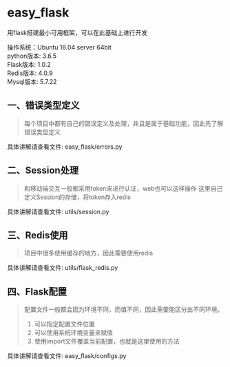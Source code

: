 # easy_flask
用flask搭建最小可用框架，可以在此基础上进行开发

操作系统：Ubuntu 16.04 server 64bit  
python版本: 3.6.5  
Flask版本: 1.0.2  
Redis版本: 4.0.9  
Mysql版本: 5.7.22  

一、错误类型定义
---
> 每个项目中都有自己的错误定义及处理，并且是属于基础功能，因此先了解错误类型定义

具体讲解请查看文件: easy_flask/errors.py

二、Session处理
---
> 和移动端交互一般都采用token来进行认证，web也可以这样操作
> 这里自己定义Session的存储，将token存入redis

具体讲解请查看文件: utils/session.py

三、Redis使用
---
> 项目中很多使用缓存的地方，因此需要使用redis

具体讲解请查看文件: utils/flask_redis.py

四、Flask配置
---
> 配置文件一般都会因为环境不同，而值不同，因此需要能区分出不同环境。
> 1. 可以指定配置文件位置
> 2. 可以使用系统环境变量来赋值
> 3. 使用import文件覆盖当前配置，也就是这里使用的方法

具体讲解请查看文件: easy_flask/configs.py